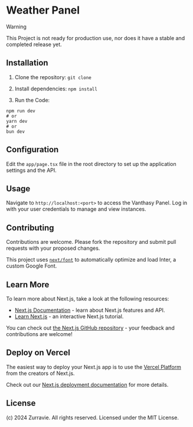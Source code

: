 # Weather Panel


> [!WARNING]
> This Project is not ready for production use, nor does it have a stable and completed release yet.

## Installation
1. Clone the repository:
`git clone `

2. Install dependencies:
`npm install`

3. Run the Code:
```
npm run dev
# or
yarn dev
# or
bun dev
```


## Configuration
Edit the `app/page.tsx` file in the root directory to set up the application settings and the API.

## Usage
Navigate to `http://localhost:<port>` to access the Vanthasy Panel. Log in with your user credentials to manage and view instances.

## Contributing
Contributions are welcome. Please fork the repository and submit pull requests with your proposed changes.

This project uses [`next/font`](https://nextjs.org/docs/basic-features/font-optimization) to automatically optimize and load Inter, a custom Google Font.

## Learn More

To learn more about Next.js, take a look at the following resources:

- [Next.js Documentation](https://nextjs.org/docs) - learn about Next.js features and API.
- [Learn Next.js](https://nextjs.org/learn) - an interactive Next.js tutorial.

You can check out [the Next.js GitHub repository](https://github.com/vercel/next.js/) - your feedback and contributions are welcome!

## Deploy on Vercel

The easiest way to deploy your Next.js app is to use the [Vercel Platform](https://vercel.com/new?utm_medium=default-template&filter=next.js&utm_source=create-next-app&utm_campaign=create-next-app-readme) from the creators of Next.js.

Check out our [Next.js deployment documentation](https://nextjs.org/docs/deployment) for more details.

## License
(c) 2024 Zurravie. All rights reserved. Licensed under the MIT License.